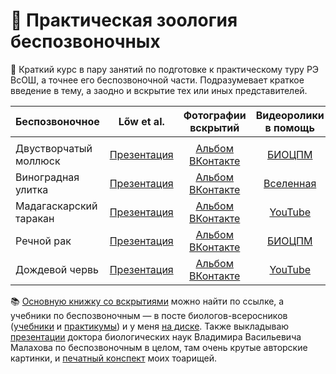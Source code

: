 # 🦐 Практическая зоология беспозвоночных 

🐙 Краткий курс в пару занятий по подготовке к практическому туру РЭ ВсОШ, а точнее его беспозвоночной части. Подразумевает краткое введение в тему, а заодно и вскрытие тех или иных представителей. 

| Беспозвоночное| Lőw et al. | Фотографии вскрытий | Видеоролики в помощь | 
| ------- | :-------: | :-------: | :-------: |
|  |  |  |  |
| Двустворчатый моллюск | [Презентация](https://disk.yandex.ru/i/ukzHTVh5Nc7oOg) | [Альбом ВКонтакте](https://vk.com/album-93139590_251790590) | [БИОЦПМ](https://youtu.be/n-MKAsX6mwA) |
| Виноградная улитка | [Презентация](https://disk.yandex.ru/i/bSPMx24wvXvfJQ) | [Альбом ВКонтакте](https://vk.com/album-93139590_251792577) | [Вселенная](https://youtu.be/dQw4w9WgXcQ) |
| Мадагаскарский таракан | [Презентация](https://disk.yandex.ru/i/-GMDrXCt_d7PVA) | [Альбом ВКонтакте](https://vk.com/album-93139590_251790826) | [YouTube](https://youtu.be/hSlzhR4LjEc) |
| Речной рак | [Презентация](https://disk.yandex.ru/i/iOBvb0H7G0XIBA) | [Альбом ВКонтакте](https://vk.com/album-93139590_251792173) | [БИОЦПМ](https://youtu.be/uSTFU4RF9no) |
| Дождевой червь | [Презентация](https://disk.yandex.ru/i/yLuwCT7pQ87F1w) | [Альбом ВКонтакте](https://vk.com/album-93139590_251790722) | [YouTube](https://youtu.be/n7aQDLI89k0) |

📚 [Основную книжку со вскрытиями](https://disk.yandex.ru/i/pKzhMw47HGWCvw) можно найти по ссылке, а учебники по беспозвоночным — в посте биологов-всеросников ([учебники](https://vk.com/wall-93139590_167) и [практикумы](https://vk.com/wall-93139590_4527)) и у меня [на диске](https://disk.yandex.ru/d/9YkaDT22FiPK2Q). Также выкладываю [презентации](https://disk.yandex.ru/d/jJXBP7UA8u0Dpg) доктора биологических наук Владимира Васильевича Малахова по беспозвоночным в целом, там очень крутые авторские картинки, и [печатный конспект](https://disk.yandex.ru/d/FqXa3_JrNqRmpw) моих тоарищей. 

